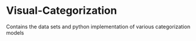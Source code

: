 # Visual-Categorization
Contains the data sets and python implementation of various categorization models
